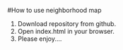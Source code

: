 #How to use neighborhood map

1. Download repository from github.
2. Open index.html in your browser.
3. Please enjoy....

